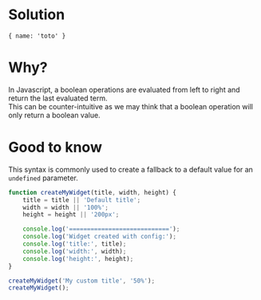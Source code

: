 # Solution
```
{ name: 'toto' }
```

# Why?
In Javascript, a boolean operations are evaluated from left to right and return the last evaluated term.  
This can be counter-intuitive as we may think that a boolean operation will only return a boolean value. 

# Good to know
This syntax is commonly used to create a fallback to a default value for an `undefined` parameter.
```javascript
function createMyWidget(title, width, height) {
	title = title || 'Default title';
	width = width || '100%';
	height = height || '200px';

	console.log('============================');
	console.log('Widget created with config:');
	console.log('title:', title);
	console.log('width:', width);
	console.log('height:', height);
}

createMyWidget('My custom title', '50%');
createMyWidget();
```